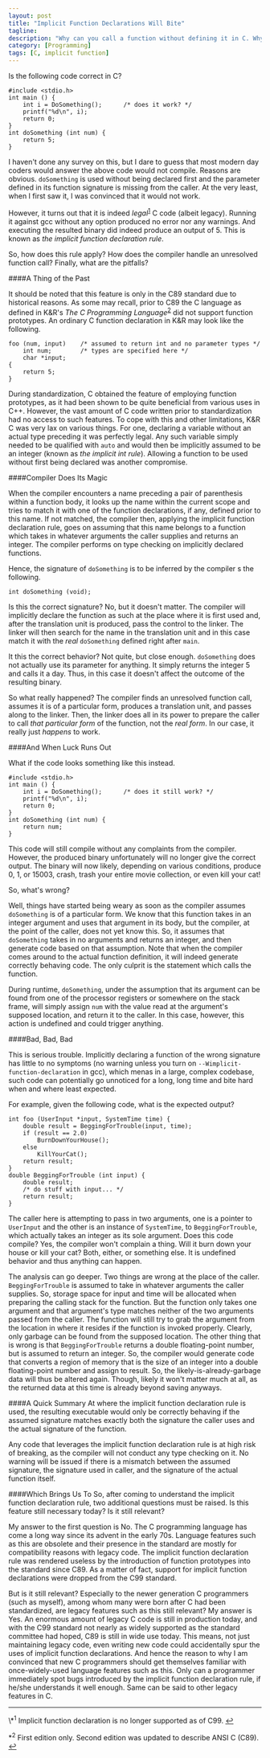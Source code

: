 ```yaml
---
layout: post
title: "Implicit Function Declarations Will Bite"
tagline:
description: "Why can you call a function without defining it in C. Why is it bad?"
category: [Programming]
tags: [C, implicit function]
---
```


Is the following code correct in C?

    #include <stdio.h>
    int main () {
        int i = DoSomething();      /* does it work? */
        printf("%d\n", i);
        return 0;
    }
    int doSomething (int num) {
        return 5;
    }

I haven't done any survey on this, but I dare to guess that most modern day
coders would answer the above code would not compile.
Reasons are obvious.
`doSomething` is used without being declared first and the parameter defined
in its function signature is missing from the caller.
At the very least, when I first saw it, I was convinced that it would not work.

However, it turns out that it is indeed
*legal*<sup id="ref_f1"><a href="#f1">1</a></sup> C code (albeit legacy).
Running it against gcc without any option produced no error nor any warnings.
And executing the resulted binary did indeed produce an output of 5.
This is known as *the implicit function declaration rule*.

So, how does this rule apply?
How does the compiler handle an unresolved function call?
Finally, what are the pitfalls?

####A Thing of the Past

It should be noted that this feature is only in the C89 standard due to historical reasons.
As some may recall, prior to C89 the C language as defined in K&R's
*The C Programming Language*<sup id="ref_f2"><a href="#f2">2</a></sup>
did not support function prototypes.
An ordinary C function declaration in K&R may look like the following.

    foo (num, input)    /* assumed to return int and no parameter types */
        int num;        /* types are specified here */
        char *input;
    {
        return 5;
    }

During standardization, C obtained the feature of employing function prototypes,
as it had been shown to be quite beneficial from various uses in C++.
However, the vast amount of C code written prior to standardization had no access
to such features.
To cope with this and other limitations, K&R C was very lax on various things.
For one, declaring a variable without an actual type preceding it was perfectly legal.
Any such variable simply needed to be qualified with `auto`
and would then be implicitly assumed to be an integer (known as *the implicit int rule*).
Allowing a function to be used without first being declared was another compromise.

####Compiler Does Its Magic

When the compiler encounters a name preceding a pair of parenthesis within a function body,
it looks up the name within the current scope and tries to match it with one of the
function declarations, if any, defined prior to this name.
If not matched, the compiler then, applying the implicit function declaration rule,
goes on assuming that this name belongs to a function which takes in whatever arguments
the caller supplies and returns an integer.
The compiler performs on type checking on implicitly declared functions.

Hence, the signature of `doSomething` is to be inferred by the compiler s the following.

    int doSomething (void);

Is this the correct signature? No, but it doesn't matter.
The compiler will implicitly declare the function as such at the place where
it is first used and, after the translation unit is produced, pass the
control to the linker.
The linker will then search for the name in the translation unit and in this case
match it with the *real* `doSomething` defined right after `main`.

It this the correct behavior? Not quite, but close enough.
`doSomething` does not actually use its parameter for anything.
It simply returns the integer 5 and calls it a day.
Thus, in this case it doesn't affect the outcome of the resulting binary.

So what really happened?
The compiler finds an unresolved function call, assumes it is of a particular form,
produces a translation unit, and passes along to the linker.
Then, the linker does all in its power to prepare the caller to call
*that particular form* of the function, not the *real form*.
In our case, it really just *happens* to work.

####And When Luck Runs Out

What if the code looks something like this instead.

    #include <stdio.h>
    int main () {
        int i = DoSomething();      /* does it still work? */
        printf("%d\n", i);
        return 0;
    }
    int doSomething (int num) {
        return num;
    }

This code will still compile without any complaints from the compiler.
However, the produced binary unfortunately will no longer give the correct output.
The binary will now likely, depending on various conditions, produce 0, 1, or 15003,
crash, trash your entire movie collection, or even kill your cat!

So, what's wrong?

Well, things have started being weary as soon as the compiler assumes
`doSomething` is of a particular form.
We know that this function takes in an integer argument and uses that argument in its body,
but the compiler, at the point of the caller, does not yet know this.
So, it assumes that `doSomething` takes in no arguments and returns an integer, and then
generate code based on that assumption.
Note that when the compiler comes around to the actual function definition, it will
indeed generate correctly behaving code.
The only culprit is the statement which calls the function.

During runtime, `doSomething`, under the assumption that its argument can be found
from one of the processor registers or somewhere on the stack frame, will simply assign
`num` with the value read at the argument's supposed location, and return it to the caller.
In this case, however, this action is undefined and could trigger anything.

####Bad, Bad, Bad

This is serious trouble.
Implicitly declaring a function of the wrong signature has little to no symptoms
(no warning unless you turn on `--Wimplicit-function-declaration` in gcc),
which menas in a large, complex codebase, such code can potentially go unnoticed
for a long, long time and bite hard when and where least expected.

For example, given the following code, what is the expected output?

    int foo (UserInput *input, SystemTime time) {
        double result = BeggingForTrouble(input, time);
        if (result == 2.0)
            BurnDownYourHouse();
        else
            KillYourCat();
        return result;
    }
    double BeggingForTrouble (int input) {
        double result;
        /* do stuff with input... */
        return result;
    }

The caller here is attempting to pass in two arguments, one is a pointer to `UserInput`
and the other is an instance of `SystemTime`, to `BeggingForTrouble`, which actually
takes an integer as its sole argument.
Does this code compile? Yes, the compiler won't complain a thing.
Will it burn down your house or kill your cat? Both, either, or something else.
It is undefined behavior and thus anything can happen.

The analysis can go deeper. Two things are wrong at the place of the caller.
`BeggingForTrouble` is assumed to take in whatever arguments the caller supplies.
So, storage space for input and time will be allocated when preparing the calling
stack for the function.
But the function only takes one argument and that argument's type matches neither of the
two arguments passed from the caller.
The function will still try to grab the argument from the location in where it resides
if the function is invoked properly.
Clearly, only garbage can be found from the supposed location.
The other thing that is wrong is that `BeggingForTrouble` returns a double floating-point
number, but is assumed to return an integer.
So, the compiler would generate code that converts a region of memory that is the size
of an integer into a double floating-point number and assign to result.
So, the likely-is-already-garbage data will thus be altered again.
Though, likely it won't matter much at all, as the returned data at this time is already
beyond saving anyways.

####A Quick Summary
At where the implicit function declaration rule is used,
the resulting executable would only be correctly behaving
if the assumed signature matches exactly both the signature
the caller uses and the actual signature of the function.

Any code that leverages the implicit function declaration rule is at high risk of breaking,
as the compiler will not conduct any type checking on it.
No warning will be issued if there is a mismatch between the assumed signature,
the signature used in caller, and the signature of the actual function itself.

####Which Brings Us To
So, after coming to understand the implicit function declaration rule,
two additional questions must be raised. Is this feature still necessary today?
Is it still relevant?

My answer to the first question is No.
The C programming language has come a long way since its advent in the early 70s.
Language features such as this are obsolete and their presence in the standard are
mostly for compatibility reasons with legacy code.
The implicit function declaration rule was rendered useless by the introduction of
function prototypes into the standard since C89. As a matter of fact,
support for implicit function declarations were dropped from the C99 standard.

But is it still relevant? Especially to the newer generation C programmers
(such as myself), among whom many were born after C had been standardized,
are legacy features such as this still relevant?
My answer is Yes. An enormous amount of legacy C code is still in production today,
and with the C99 standard not nearly as widely supported as the standard committee had hoped,
C89 is still in wide use today. This means, not just maintaining legacy code,
even writing new code could accidentally spur the uses of implicit function declarations.
And hence the reason to why I am convinced that new C programmers should get themselves
familiar with once-widely-used language features such as this.
Only can a programmer immediately spot bugs introduced by the implicit function declaration rule,
if he/she understands it well enough. Same can be said to other legacy features in C.


<hr>
\*<sup>1</sup> Implicit function declaration is no longer supported as of C99.
<a id="f1" href="#ref_f1">&#8617;</a>

\*<sup>2</sup> First edition only. Second edition was updated to describe ANSI C (C89).
<a id="f2" href="#ref_f2">&#8617;</a>
